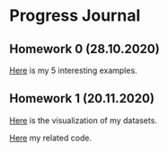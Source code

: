 # Progress Journal

## Homework 0 (28.10.2020)
[Here](files/example_homework_0.html) is my 5 interesting examples.

## Homework 1 (20.11.2020)
[Here](files/360-Homewrok1.html) is the visualization of my datasets.

[Here](https://bu-ie-360.github.io/fall20-safiyesahin/files/360HW1-code) my related code.
